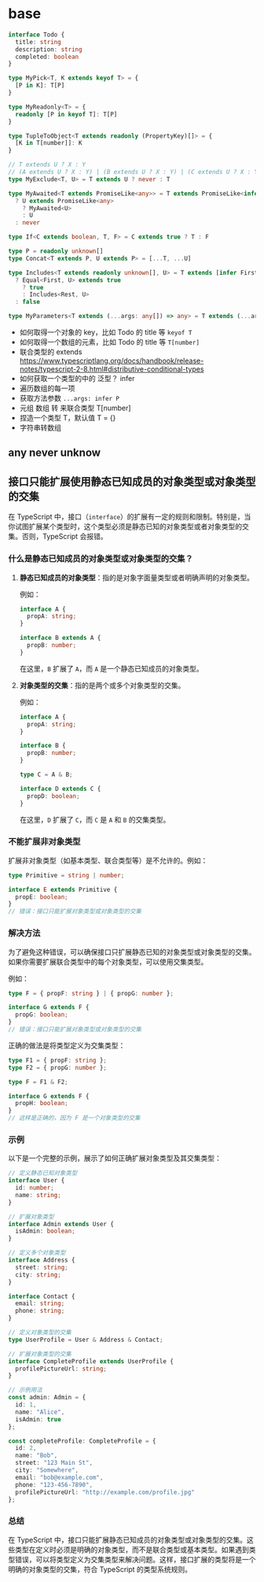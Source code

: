 # base

```ts
interface Todo {
  title: string
  description: string
  completed: boolean
}
```

```ts
type MyPick<T, K extends keyof T> = {
  [P in K]: T[P]
}

type MyReadonly<T> = {
  readonly [P in keyof T]: T[P]
}

type TupleToObject<T extends readonly (PropertyKey)[]> = {
  [K in T[number]]: K
}

// T extends U ? X : Y
// (A extends U ? X : Y) | (B extends U ? X : Y) | (C extends U ? X : Y)
type MyExclude<T, U> = T extends U ? never : T

type MyAwaited<T extends PromiseLike<any>> = T extends PromiseLike<infer U>
  ? U extends PromiseLike<any>
    ? MyAwaited<U>
    : U
  : never

type If<C extends boolean, T, F> = C extends true ? T : F

type P = readonly unknown[]
type Concat<T extends P, U extends P> = [...T, ...U]

type Includes<T extends readonly unknown[], U> = T extends [infer First, ...infer Rest]
  ? Equal<First, U> extends true
    ? true
    : Includes<Rest, U>
  : false

type MyParameters<T extends (...args: any[]) => any> = T extends (...args: infer P) => any ? P : never
```

- 如何取得一个对象的 key，比如 Todo 的 title 等 `keyof T`
- 如何取得一个数组的元素，比如 Todo 的 title 等 `T[number]`
- 联合类型的 extends <https://www.typescriptlang.org/docs/handbook/release-notes/typescript-2-8.html#distributive-conditional-types>
- 如何获取一个类型的中的 泛型？ infer
- 遍历数组的每一项
- 获取方法参数 `...args: infer P`
- 元组 数组 转 来联合类型 T[number]
- 捏造一个类型 T，默认值 T = {}
- 字符串转数组

## any never unknow

## 接口只能扩展使用静态已知成员的对象类型或对象类型的交集

在 TypeScript 中，接口（`interface`）的扩展有一定的规则和限制。特别是，当你试图扩展某个类型时，这个类型必须是静态已知的对象类型或者对象类型的交集。否则，TypeScript 会报错。

### 什么是静态已知成员的对象类型或对象类型的交集？

1. **静态已知成员的对象类型**：指的是对象字面量类型或者明确声明的对象类型。

   例如：

   ```typescript
   interface A {
     propA: string;
   }

   interface B extends A {
     propB: number;
   }
   ```

   在这里，`B` 扩展了 `A`，而 `A` 是一个静态已知成员的对象类型。

2. **对象类型的交集**：指的是两个或多个对象类型的交集。

   例如：

   ```typescript
   interface A {
     propA: string;
   }

   interface B {
     propB: number;
   }

   type C = A & B;

   interface D extends C {
     propD: boolean;
   }
   ```

   在这里，`D` 扩展了 `C`，而 `C` 是 `A` 和 `B` 的交集类型。

### 不能扩展非对象类型

扩展非对象类型（如基本类型、联合类型等）是不允许的。例如：

```typescript
type Primitive = string | number;

interface E extends Primitive {
  propE: boolean;
}
// 错误：接口只能扩展对象类型或对象类型的交集
```

### 解决方法

为了避免这种错误，可以确保接口只扩展静态已知的对象类型或对象类型的交集。如果你需要扩展联合类型中的每个对象类型，可以使用交集类型。

例如：

```typescript
type F = { propF: string } | { propG: number };

interface G extends F {
  propG: boolean;
}
// 错误：接口只能扩展对象类型或对象类型的交集
```

正确的做法是将类型定义为交集类型：

```typescript
type F1 = { propF: string };
type F2 = { propG: number };

type F = F1 & F2;

interface G extends F {
  propH: boolean;
}
// 这样是正确的，因为 F 是一个对象类型的交集
```

### 示例

以下是一个完整的示例，展示了如何正确扩展对象类型及其交集类型：

```typescript
// 定义静态已知对象类型
interface User {
  id: number;
  name: string;
}

// 扩展对象类型
interface Admin extends User {
  isAdmin: boolean;
}

// 定义多个对象类型
interface Address {
  street: string;
  city: string;
}

interface Contact {
  email: string;
  phone: string;
}

// 定义对象类型的交集
type UserProfile = User & Address & Contact;

// 扩展对象类型的交集
interface CompleteProfile extends UserProfile {
  profilePictureUrl: string;
}

// 示例用法
const admin: Admin = {
  id: 1,
  name: "Alice",
  isAdmin: true
};

const completeProfile: CompleteProfile = {
  id: 2,
  name: "Bob",
  street: "123 Main St",
  city: "Somewhere",
  email: "bob@example.com",
  phone: "123-456-7890",
  profilePictureUrl: "http://example.com/profile.jpg"
};
```

### 总结

在 TypeScript 中，接口只能扩展静态已知成员的对象类型或对象类型的交集。这些类型在定义时必须是明确的对象类型，而不是联合类型或基本类型。如果遇到类型错误，可以将类型定义为交集类型来解决问题。这样，接口扩展的类型将是一个明确的对象类型的交集，符合 TypeScript 的类型系统规则。
